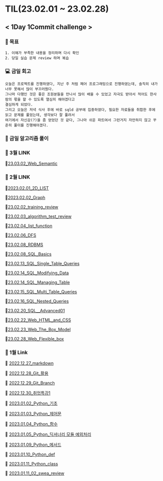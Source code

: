 # **TIL(23.02.01 ~ 23.02.28)** 
## **< 1Day 1Commit challenge >**

### **📝 목표**
    1. 이해가 부족한 내용을 정리하며 다시 확인
    2. 당일 실습 문제 review 하며 복습

### **💻 금일 회고**
    오늘은 프로젝트를 진행하였다, 지난 주 처럼 페어 프로그래밍으로 진행하였는데, 솔직히 내가 너무 못해서 많이 부끄러웠다.
    그나마 다행인 것은 좋은 조원분들을 만나서 많이 배울 수 있었고 자극도 받아서 적어도 한사람의 몫을 할 수 있도록 열심히 해야겠다고
    결심하게 되었다.
    그리고 오늘은 저녁 식사 후에 바로 sqld 공부에 집중하였다, 필요한 자료들을 취합한 후에 읽고 문제를 풀었는데, 생각보다 잘 풀려서
    여기에서 자신감(?)을 좀 얻었던 것 같다, 그나마 쉬운 파트여서 그런거지 자만하지 않고 꾸준히 풀이를 진행해야겠다.



### **📒 금일 알고리즘 풀이**


### **📙 3월 LINK**
📄[23.03.02_Web_Semantic](https://github.com/zzgh06/TIL/blob/master/class_content/230302_Web_Semantic.md)

### **📗 2월 LINK**

📄[2023.02.01_2D_LIST](https://github.com/zzgh06/TIL/blob/master/class_content/2D_list.md)

📄[2023.02.02_Graph](https://github.com/zzgh06/TIL/blob/master/class_content/230202_graph.md)

📄[23.02.02_training_review](https://github.com/zzgh06/TIL/blob/master/Training/230202_training_review.py)

📄[23.02.03_algorithm_test_review](https://github.com/zzgh06/TIL/blob/master/mock%20exam/230203_algorithm_test_review.py)

📄[23.02.04_list_function](https://github.com/zzgh06/TIL/blob/master/individual%20learning/230204_list_function.md)

📄[23.02.06_DFS](https://github.com/zzgh06/TIL/blob/master/class_content/230206_DFS.md)

📄[23.02.08_RDBMS](https://github.com/zzgh06/TIL/blob/master/class_content/230208_RDBMS.md)

📄[23.02.08_SQL_Basics](https://github.com/zzgh06/TIL/blob/master/class_content/230209_SQL_Basics.md)

📄[23.02.13_SQL_Single_Table_Queries](https://github.com/zzgh06/TIL/blob/master/class_content/230213_SQL_Single_Table_Queries.md)

📄[23.02.14_SQL_Modifying_Data](https://github.com/zzgh06/TIL/blob/master/class_content/230214_Modifying_Data.md)

📄[23.02.14_SQL_Managing_Table](https://github.com/zzgh06/TIL/blob/master/class_content/230214_SQL_Managing_Table.md)

📄[23.02.15_SQL_Multi_Table_Queries](https://github.com/zzgh06/TIL/blob/master/class_content/230215_SQL_Multi_Table_Queries.md)

📄[23.02.16_SQL_Nested_Queries](https://github.com/zzgh06/TIL/blob/master/class_content/230216_SQL_Nested_Queries.md)

📄[23.02.20_SQL__Advanced01](https://github.com/zzgh06/TIL/blob/master/class_content/230220_SQL_Advanced01.md)

📄[23.02.22_Web_HTML_and_CSS](https://github.com/zzgh06/TIL/blob/master/class_content/230222_Web_HTML_and_CSS.md)

📄[23.02.23_Web_The_Box_Model](https://github.com/zzgh06/TIL/blob/master/class_content/230223_Web_The_Box_Model.md)

📄[23.02.28_Web_Flexible_box](https://github.com/zzgh06/TIL/blob/master/class_content/230228_Web_Flexible_box.md)

### **📘 1월 Link**

📄 [2022.12.27_markdown](https://github.com/zzgh06/TIL/blob/master/class_content/markdown.md)

📄 [2022.12.28_Git_활용](https://github.com/zzgh06/TIL/blob/master/class_content/Git.md)

📄 [2022.12.29_Git_Branch](https://github.com/zzgh06/TIL/blob/master/class_content/GitBranch.md)

📄 [2022.12.30_취업특강1](https://github.com/zzgh06/TIL/blob/master/%EC%B7%A8%EC%97%85/%EC%B7%A8%EC%97%85%ED%8A%B9%EA%B0%951.md)

📄 [2023.01.02_Python_기초](https://github.com/zzgh06/TIL/blob/master/class_content/python%EA%B8%B0%EC%B4%88.md)

📄 [2023.01.03_Python_제어문](https://github.com/zzgh06/TIL/blob/master/class_content/python_%EC%A0%9C%EC%96%B4%EB%AC%B8.md)

📄 [2023.01.04_Python_함수](https://github.com/zzgh06/TIL/blob/master/class_content/python_%ED%95%A8%EC%88%98.md)

📄 [2023.01.05_Python_딕셔너리 모듈 예외처리](https://github.com/zzgh06/TIL/blob/master/class_content/python_%EB%AA%A8%EB%93%88_%EC%98%88%EC%99%B8%EC%B2%98%EB%A6%AC.md)

📄 [2023.01.09_Python_메서드](https://github.com/zzgh06/TIL/blob/master/class_content/python_method.md)

📄 [2023.01.10_Python_def](https://github.com/zzgh06/TIL/blob/master/class_content/python_def.md)

📄 [2023.01.11_Python_class](https://github.com/zzgh06/TIL/blob/master/class_content/python_class.md)

📄 [2023.01.11_02_swea_review](https://github.com/zzgh06/TIL/blob/master/SWEA/02_swea_review.py)